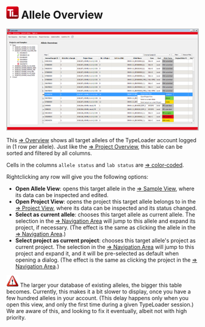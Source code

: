 # ![Icon](images/TypeLoader_32.png) Allele Overview 
![Allele Overview](images/overview_alleles_full.png)

This [=> Overview](overviews.md) shows all target alleles of the TypeLoader account logged in (1 row per allele). Just like the [=> Project Overview](overview_project.md), this table can be sorted and filtered by all columns.

Cells in the columns ``allele status`` and ``lab status`` are [=> color-coded](colors_icons.md).

Rightclicking any row will give you the following options:

  * **Open Allele View**: opens this target allele in the [=> Sample View](view_sample.md), where its data can be inspected and edited.
  * **Open Project View**: opens the project this target allele belongs to in the [=> Project View](view_project.md), where  its data can be inspected and its status changed.
  * **Select as current allele**: chooses this target allele as current allele. The selection in the [=> Navigation Area](navigation.md) will jump to this allele and expand its project, if necessary. (The effect is the same as clicking the allele in the [=> Navigation Area](navigation.md).)
  * **Select project as current project**: chooses this target allele's project as current project. The selection in the [=> Navigation Area](navigation.md) will jump to this project and expand it, and it will be pre-selected as default when opening a dialog. (The effect is the same as clicking the project in the [=> Navigation Area](navigation.md).)

![Pic](images/icon_important.png) The larger your database of existing alleles, the bigger this table becomes. Currently, this makes it a bit slower to display, once you have a few hundred alleles in your account. (This delay happens only when you open this view, and only the first time during a given TypeLoader session.) We are aware of this, and looking to fix it eventually, albeit not with high priority.